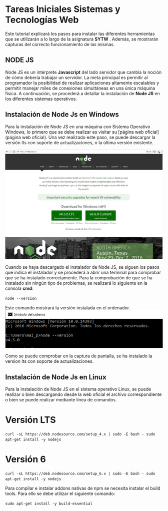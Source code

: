 # Tareas Iniciales Sistemas y Tecnologías Web

Este tutorial explicará los pasos para instalar las diferentes herramientas que se utilizarán a lo largo de la asignatura  **SYTW** . Además, se mostrarán
capturas del correcto funcionamiento de las mismas.

## NODE JS
Node JS es un intérprete **Javascript** del lado servidor que cambia la noción de cómo debería trabajar un servidor. La meta principal es permitir al programador
la posibilidad de realizar aplicaciones altamente escalables y permitir manejar miles de conexiones simultáneas en una única máquina física. A continuación, se
procederá a detallar la instalación de **Node JS**  en los diferentes sistemas operativos.
## Instalación de Node Js en Windows
Para la instalación de Node JS en una máquina con Sistema Operativo Windows, lo primero que se debe realizar es visitar su [página web oficial](página web oficial).
Una vez realizado este paso, se puede descargar la versión lts con soporte de actualizaciones, o la última versión existente.

![Web Nodejs](images/web_nodejs.png)

Cuando se haya descargado el instalador de Node JS, se siguen los pasos que indica el instalador y se procederá a abrir una terminal para comprobar que se ha instalado correctamente.
Para la comprobación de que se ha instalado sin ningún tipo de problemas, se realizará lo siguiente en la consola **cmd**:

`node --version`

Este comando mostrará la versión instalada en el ordenador.
![Version Node Instalada](images/node_instalado.png)

Como se puede comprobar en la captura de pantalla, se ha instalado la version lts con soporte de actualizaciones.

## Instalación de Node Js en Linux

Para la instalación de Node JS en el sistema operativo Linux, se puede realizar o bien descargando desde la web oficial el archivo correspondiente o bien se puede realizar mediante línea
de comandos.
# Versión LTS
`curl -sL https://deb.nodesource.com/setup_4.x | sudo -E bash -
sudo apt-get install -y nodejs`

# Versión 6
`curl -sL https://deb.nodesource.com/setup_6.x | sudo -E bash -
sudo apt-get install -y nodejs`

Para compilar e instalar addons nativas de npm se necesita instalar el build tools. Para ello se debe utilizar el siguiente comando:

`sudo apt-get install -y build-essential`
